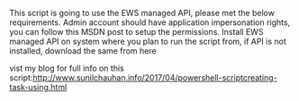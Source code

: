 This script is going to use the EWS managed API, please met the below requirements.
Admin account should have application impersonation rights, you can follow this MSDN post to setup the permissions.
Install EWS managed API on system where you plan to run the script from, if API is not installed, download the same from here

vist my blog for full info on this script:http://www.sunilchauhan.info/2017/04/powershell-scriptcreating-task-using.html

